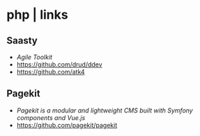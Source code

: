 # php | links

## Saasty

- *Agile Toolkit*
- <https://github.com/drud/ddev>
- <https://github.com/atk4>

## Pagekit

- *Pagekit is a modular and lightweight CMS built with Symfony components and Vue.js*
- <https://github.com/pagekit/pagekit>